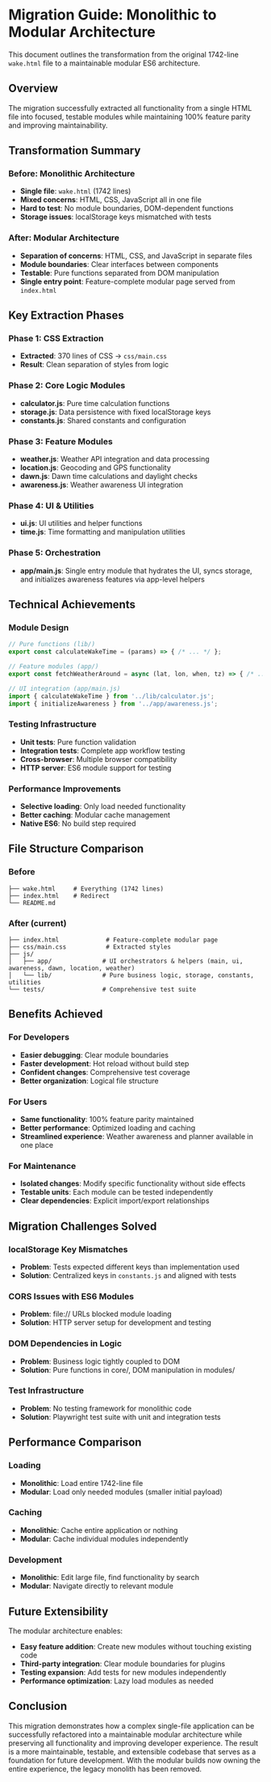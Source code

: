# Migration Guide: Monolithic to Modular Architecture

This document outlines the transformation from the original 1742-line `wake.html` file to a maintainable modular ES6 architecture.

## Overview

The migration successfully extracted all functionality from a single HTML file into focused, testable modules while maintaining 100% feature parity and improving maintainability.

## Transformation Summary

### Before: Monolithic Architecture
- **Single file**: `wake.html` (1742 lines)
- **Mixed concerns**: HTML, CSS, JavaScript all in one file
- **Hard to test**: No module boundaries, DOM-dependent functions
- **Storage issues**: localStorage keys mismatched with tests

### After: Modular Architecture
- **Separation of concerns**: HTML, CSS, and JavaScript in separate files
- **Module boundaries**: Clear interfaces between components
- **Testable**: Pure functions separated from DOM manipulation
- **Single entry point**: Feature-complete modular page served from `index.html`

## Key Extraction Phases

### Phase 1: CSS Extraction
- **Extracted**: 370 lines of CSS → `css/main.css`
- **Result**: Clean separation of styles from logic

### Phase 2: Core Logic Modules
- **calculator.js**: Pure time calculation functions
- **storage.js**: Data persistence with fixed localStorage keys
- **constants.js**: Shared constants and configuration

### Phase 3: Feature Modules
- **weather.js**: Weather API integration and data processing
- **location.js**: Geocoding and GPS functionality
- **dawn.js**: Dawn time calculations and daylight checks
- **awareness.js**: Weather awareness UI integration

### Phase 4: UI & Utilities
- **ui.js**: UI utilities and helper functions
- **time.js**: Time formatting and manipulation utilities

### Phase 5: Orchestration
- **app/main.js**: Single entry module that hydrates the UI, syncs storage, and initializes awareness features via app-level helpers

## Technical Achievements

### Module Design
```javascript
// Pure functions (lib/)
export const calculateWakeTime = (params) => { /* ... */ };

// Feature modules (app/)
export const fetchWeatherAround = async (lat, lon, when, tz) => { /* ... */ };

// UI integration (app/main.js)
import { calculateWakeTime } from '../lib/calculator.js';
import { initializeAwareness } from '../app/awareness.js';
```

### Testing Infrastructure
- **Unit tests**: Pure function validation
- **Integration tests**: Complete app workflow testing
- **Cross-browser**: Multiple browser compatibility
- **HTTP server**: ES6 module support for testing

### Performance Improvements
- **Selective loading**: Only load needed functionality
- **Better caching**: Modular cache management
- **Native ES6**: No build step required

## File Structure Comparison

### Before
```
├── wake.html     # Everything (1742 lines)
├── index.html    # Redirect
└── README.md
```

### After (current)
```
├── index.html             # Feature-complete modular page
├── css/main.css           # Extracted styles
├── js/
│   ├── app/              # UI orchestrators & helpers (main, ui, awareness, dawn, location, weather)
│   └── lib/              # Pure business logic, storage, constants, utilities
└── tests/                # Comprehensive test suite
```

## Benefits Achieved

### For Developers
- **Easier debugging**: Clear module boundaries
- **Faster development**: Hot reload without build step
- **Confident changes**: Comprehensive test coverage
- **Better organization**: Logical file structure

### For Users
- **Same functionality**: 100% feature parity maintained
- **Better performance**: Optimized loading and caching
- **Streamlined experience**: Weather awareness and planner available in one place

### For Maintenance
- **Isolated changes**: Modify specific functionality without side effects
- **Testable units**: Each module can be tested independently
- **Clear dependencies**: Explicit import/export relationships

## Migration Challenges Solved

### localStorage Key Mismatches
- **Problem**: Tests expected different keys than implementation used
- **Solution**: Centralized keys in `constants.js` and aligned with tests

### CORS Issues with ES6 Modules
- **Problem**: file:// URLs blocked module loading
- **Solution**: HTTP server setup for development and testing

### DOM Dependencies in Logic
- **Problem**: Business logic tightly coupled to DOM
- **Solution**: Pure functions in core/, DOM manipulation in modules/

### Test Infrastructure
- **Problem**: No testing framework for monolithic code
- **Solution**: Playwright test suite with unit and integration tests

## Performance Comparison

### Loading
- **Monolithic**: Load entire 1742-line file
- **Modular**: Load only needed modules (smaller initial payload)

### Caching
- **Monolithic**: Cache entire application or nothing
- **Modular**: Cache individual modules independently

### Development
- **Monolithic**: Edit large file, find functionality by search
- **Modular**: Navigate directly to relevant module

## Future Extensibility

The modular architecture enables:
- **Easy feature addition**: Create new modules without touching existing code
- **Third-party integration**: Clear module boundaries for plugins
- **Testing expansion**: Add tests for new modules independently
- **Performance optimization**: Lazy load modules as needed

## Conclusion

This migration demonstrates how a complex single-file application can be successfully refactored into a maintainable modular architecture while preserving all functionality and improving developer experience. The result is a more maintainable, testable, and extensible codebase that serves as a foundation for future development. With the modular builds now owning the entire experience, the legacy monolith has been removed.
